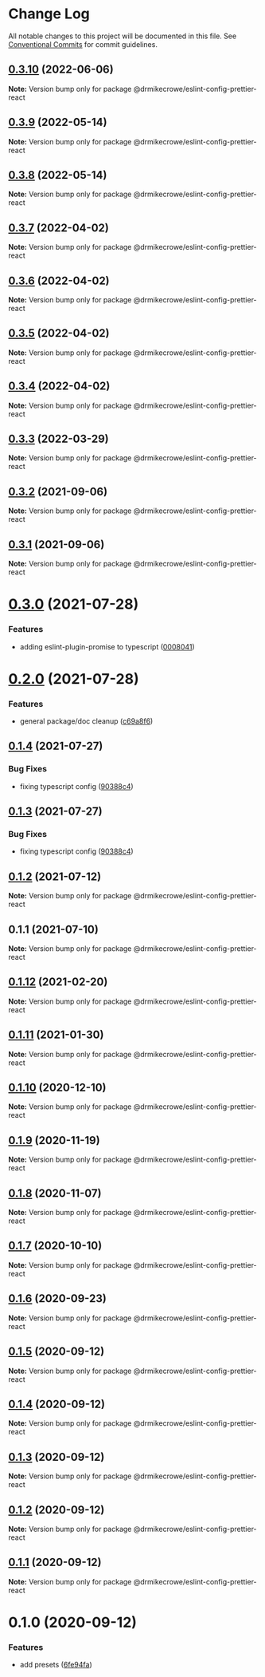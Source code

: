 # Change Log

All notable changes to this project will be documented in this file.
See [Conventional Commits](https://conventionalcommits.org) for commit guidelines.

## [0.3.10](https://github.com/drmikecrowe/configs/compare/@drmikecrowe/eslint-config-prettier-react@0.3.9...@drmikecrowe/eslint-config-prettier-react@0.3.10) (2022-06-06)

**Note:** Version bump only for package @drmikecrowe/eslint-config-prettier-react





## [0.3.9](https://github.com/drmikecrowe/configs/compare/@drmikecrowe/eslint-config-prettier-react@0.3.8...@drmikecrowe/eslint-config-prettier-react@0.3.9) (2022-05-14)

**Note:** Version bump only for package @drmikecrowe/eslint-config-prettier-react





## [0.3.8](https://github.com/drmikecrowe/configs/compare/@drmikecrowe/eslint-config-prettier-react@0.3.7...@drmikecrowe/eslint-config-prettier-react@0.3.8) (2022-05-14)

**Note:** Version bump only for package @drmikecrowe/eslint-config-prettier-react





## [0.3.7](https://github.com/drmikecrowe/configs/compare/@drmikecrowe/eslint-config-prettier-react@0.3.6...@drmikecrowe/eslint-config-prettier-react@0.3.7) (2022-04-02)

**Note:** Version bump only for package @drmikecrowe/eslint-config-prettier-react





## [0.3.6](https://github.com/drmikecrowe/configs/compare/@drmikecrowe/eslint-config-prettier-react@0.3.5...@drmikecrowe/eslint-config-prettier-react@0.3.6) (2022-04-02)

**Note:** Version bump only for package @drmikecrowe/eslint-config-prettier-react





## [0.3.5](https://github.com/drmikecrowe/configs/compare/@drmikecrowe/eslint-config-prettier-react@0.3.4...@drmikecrowe/eslint-config-prettier-react@0.3.5) (2022-04-02)

**Note:** Version bump only for package @drmikecrowe/eslint-config-prettier-react





## [0.3.4](https://github.com/drmikecrowe/configs/compare/@drmikecrowe/eslint-config-prettier-react@0.3.3...@drmikecrowe/eslint-config-prettier-react@0.3.4) (2022-04-02)

**Note:** Version bump only for package @drmikecrowe/eslint-config-prettier-react





## [0.3.3](https://github.com/drmikecrowe/configs/compare/@drmikecrowe/eslint-config-prettier-react@0.3.2...@drmikecrowe/eslint-config-prettier-react@0.3.3) (2022-03-29)

**Note:** Version bump only for package @drmikecrowe/eslint-config-prettier-react





## [0.3.2](https://github.com/drmikecrowe/configs/compare/@drmikecrowe/eslint-config-prettier-react@0.3.1...@drmikecrowe/eslint-config-prettier-react@0.3.2) (2021-09-06)

**Note:** Version bump only for package @drmikecrowe/eslint-config-prettier-react





## [0.3.1](https://github.com/drmikecrowe/configs/compare/@drmikecrowe/eslint-config-prettier-react@0.3.0...@drmikecrowe/eslint-config-prettier-react@0.3.1) (2021-09-06)

**Note:** Version bump only for package @drmikecrowe/eslint-config-prettier-react





# [0.3.0](https://github.com/drmikecrowe/configs/compare/@drmikecrowe/eslint-config-prettier-react@0.2.0...@drmikecrowe/eslint-config-prettier-react@0.3.0) (2021-07-28)


### Features

* adding eslint-plugin-promise to typescript ([0008041](https://github.com/drmikecrowe/configs/commit/000804187fc90abc0789626758f4bfedf8e199d8))





# [0.2.0](https://github.com/drmikecrowe/configs/compare/@drmikecrowe/eslint-config-prettier-react@0.1.4...@drmikecrowe/eslint-config-prettier-react@0.2.0) (2021-07-28)


### Features

* general package/doc cleanup ([c69a8f6](https://github.com/drmikecrowe/configs/commit/c69a8f60a03531f44d7996955d48d522d9637427))





## [0.1.4](https://github.com/drmikecrowe/configs/compare/@drmikecrowe/eslint-config-prettier-react@0.1.2...@drmikecrowe/eslint-config-prettier-react@0.1.4) (2021-07-27)

### Bug Fixes

- fixing typescript config ([90388c4](https://github.com/drmikecrowe/configs/commit/90388c4a744ba11070f668e752123d549994c4fb))

## [0.1.3](https://github.com/drmikecrowe/configs/compare/@drmikecrowe/eslint-config-prettier-react@0.1.2...@drmikecrowe/eslint-config-prettier-react@0.1.3) (2021-07-27)

### Bug Fixes

- fixing typescript config ([90388c4](https://github.com/drmikecrowe/configs/commit/90388c4a744ba11070f668e752123d549994c4fb))

## [0.1.2](https://github.com/drmikecrowe/configs/compare/@drmikecrowe/eslint-config-prettier-react@0.1.1...@drmikecrowe/eslint-config-prettier-react@0.1.2) (2021-07-12)

**Note:** Version bump only for package @drmikecrowe/eslint-config-prettier-react

## 0.1.1 (2021-07-10)

**Note:** Version bump only for package @drmikecrowe/eslint-config-prettier-react

## [0.1.12](https://github.com/drmikecrowe/configs/compare/@drmikecrowe/eslint-config-prettier-react@0.1.11...@drmikecrowe/eslint-config-prettier-react@0.1.12) (2021-02-20)

**Note:** Version bump only for package @drmikecrowe/eslint-config-prettier-react

## [0.1.11](https://github.com/drmikecrowe/configs/compare/@drmikecrowe/eslint-config-prettier-react@0.1.10...@drmikecrowe/eslint-config-prettier-react@0.1.11) (2021-01-30)

**Note:** Version bump only for package @drmikecrowe/eslint-config-prettier-react

## [0.1.10](https://github.com/drmikecrowe/configs/compare/@drmikecrowe/eslint-config-prettier-react@0.1.9...@drmikecrowe/eslint-config-prettier-react@0.1.10) (2020-12-10)

**Note:** Version bump only for package @drmikecrowe/eslint-config-prettier-react

## [0.1.9](https://github.com/drmikecrowe/configs/compare/@drmikecrowe/eslint-config-prettier-react@0.1.8...@drmikecrowe/eslint-config-prettier-react@0.1.9) (2020-11-19)

**Note:** Version bump only for package @drmikecrowe/eslint-config-prettier-react

## [0.1.8](https://github.com/drmikecrowe/configs/compare/@drmikecrowe/eslint-config-prettier-react@0.1.7...@drmikecrowe/eslint-config-prettier-react@0.1.8) (2020-11-07)

**Note:** Version bump only for package @drmikecrowe/eslint-config-prettier-react

## [0.1.7](https://github.com/drmikecrowe/configs/compare/@drmikecrowe/eslint-config-prettier-react@0.1.6...@drmikecrowe/eslint-config-prettier-react@0.1.7) (2020-10-10)

**Note:** Version bump only for package @drmikecrowe/eslint-config-prettier-react

## [0.1.6](https://github.com/drmikecrowe/configs/compare/@drmikecrowe/eslint-config-prettier-react@0.1.5...@drmikecrowe/eslint-config-prettier-react@0.1.6) (2020-09-23)

**Note:** Version bump only for package @drmikecrowe/eslint-config-prettier-react

## [0.1.5](https://github.com/drmikecrowe/configs/compare/@drmikecrowe/eslint-config-prettier-react@0.1.4...@drmikecrowe/eslint-config-prettier-react@0.1.5) (2020-09-12)

**Note:** Version bump only for package @drmikecrowe/eslint-config-prettier-react

## [0.1.4](https://github.com/drmikecrowe/configs/compare/@drmikecrowe/eslint-config-prettier-react@0.1.3...@drmikecrowe/eslint-config-prettier-react@0.1.4) (2020-09-12)

**Note:** Version bump only for package @drmikecrowe/eslint-config-prettier-react

## [0.1.3](https://github.com/drmikecrowe/configs/compare/@drmikecrowe/eslint-config-prettier-react@0.1.2...@drmikecrowe/eslint-config-prettier-react@0.1.3) (2020-09-12)

**Note:** Version bump only for package @drmikecrowe/eslint-config-prettier-react

## [0.1.2](https://github.com/drmikecrowe/configs/compare/@drmikecrowe/eslint-config-prettier-react@0.1.1...@drmikecrowe/eslint-config-prettier-react@0.1.2) (2020-09-12)

**Note:** Version bump only for package @drmikecrowe/eslint-config-prettier-react

## [0.1.1](https://github.com/drmikecrowe/configs/compare/@drmikecrowe/eslint-config-prettier-react@0.1.0...@drmikecrowe/eslint-config-prettier-react@0.1.1) (2020-09-12)

**Note:** Version bump only for package @drmikecrowe/eslint-config-prettier-react

# 0.1.0 (2020-09-12)

### Features

- add presets ([6fe94fa](https://github.com/drmikecrowe/configs/commit/6fe94fae4ed9d80b18833c9e5a3f51f710ebda43))
